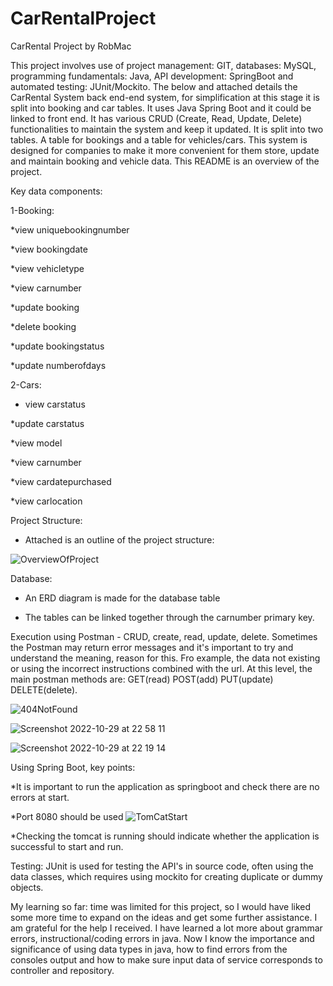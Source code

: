 # CarRentalProject 

CarRental Project by RobMac 

This project involves use of project management: GIT, databases: MySQL, programming fundamentals: Java, API development: SpringBoot and automated testing: JUnit/Mockito.  The below and attached details the CarRental System back end-end system, for simplification at this stage it is split into booking and car tables.  It uses Java Spring Boot and it could be linked to front end.  It has various CRUD (Create, Read, Update, Delete) functionalities to maintain the system and keep it updated. It is split into two tables. A table for bookings and a table for vehicles/cars. This system is designed for companies to make it more convenient for them store, update and maintain booking and vehicle data. This README is an overview of the project. 


Key data components: 

1-Booking: 

*view uniquebookingnumber 

*view bookingdate 

*view vehicletype 

*view carnumber 

*update booking 

*delete booking 

*update bookingstatus 

*update numberofdays 

 

2-Cars: 

* view carstatus 

*update carstatus 

*view model 

*view carnumber 

*view cardatepurchased 

*view carlocation 

  

Project Structure: 

* Attached is an outline of the project structure: 


![OverviewOfProject](https://user-images.githubusercontent.com/112032858/198878533-edc52dcf-0ddc-402c-99eb-ef255be0635e.png)



Database: 

* An ERD diagram is made for the database table 

* The tables can be linked together through the carnumber primary key. 

 

Execution using Postman - CRUD, create, read, update, delete.  Sometimes the Postman may return error messages and it's important to try and understand the meaning, reason for this.  Fro example, the data not existing or using the incorrect instructions combined with the url.  At this level, the main postman methods are: GET(read) POST(add) PUT(update) DELETE(delete).


  ![404NotFound](https://user-images.githubusercontent.com/112032858/198879261-56ee9ce1-55bb-4d39-9d1a-ff33c9681958.png)
  
  
  ![Screenshot 2022-10-29 at 22 58 11](https://user-images.githubusercontent.com/112032858/198879296-29034db9-1031-4619-8e03-4eae4cb5114b.png)

  
  
  ![Screenshot 2022-10-29 at 22 19 14](https://user-images.githubusercontent.com/112032858/198879283-e307a447-77a9-480c-a807-5de67b68a0d4.png)



  

Using Spring Boot, key points: 

*It is important to run the application as springboot and check there are no errors at start. 

*Port 8080 should be used
![TomCatStart](https://user-images.githubusercontent.com/112032858/198878607-7e2b662a-2989-44d7-801b-7b8d41b47414.png)


*Checking the tomcat is running should indicate whether the application is successful to start and run. 

  

Testing: JUnit is used for testing the API's in source code, often using the data classes, which requires using mockito for creating duplicate or dummy objects.

  

My learning so far:  time was limited for this project, so I would have liked some more time to expand on the ideas and get some further assistance.  I am grateful for the help I received.  I have learned a lot more about grammar errors, instructional/coding errors in java.   Now I know the importance and significance of using data types in java, how to find errors from the consoles output and how to make sure input data of service corresponds to controller and repository.  

 
